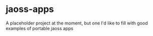 jaoss-apps
==========

A placeholder project at the moment, but one I'd like to fill with good examples of portable jaoss apps